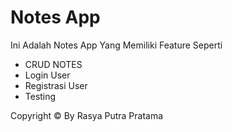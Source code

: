 # Notes App

Ini Adalah Notes App Yang Memiliki Feature Seperti

- CRUD NOTES
- Login User
- Registrasi User
- Testing

Copyright &copy; By Rasya Putra Pratama
